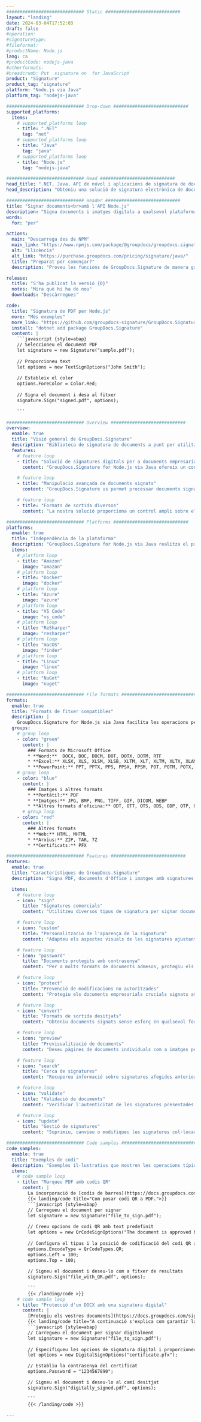 ```yaml
---
############################# Static ############################
layout: "landing"
date: 2024-03-04T17:52:03
draft: false
#operation: 
#signaturetype: 
#fileformat: 
#productName: Node.js
lang: ca
#productCode: nodejs-java
#otherformats: 
#breadcrumb: Put  signature on  for JavaScript
product: "Signature"
product_tag: "signature"
platform: "Node.js via Java"
platform_tag: "nodejs-java"

############################# Drop-down ############################
supported_platforms:
  items:
    # supported_platforms loop
    - title: ".NET"
      tag: "net"
    # supported_platforms loop
    - title: "Java"
      tag: "java"
    # supported_platforms loop
    - title: "Node.js"
      tag: "nodejs-java"

############################# Head ############################
head_title: ".NET, Java, API de núvol i aplicacions de signatura de documents en línia"
head_description: "Obteniu una solució de signatura electrònica de documents tot en un per a aplicacions .NET, Java i basades en núvol. Signeu formats de document habituals en línia mitjançant la funció d'arrossegar i deixar anar"

############################# Header ############################
title: "Signar documents<br>amb l'API Node.js"
description: "Signa documents i imatges digitals a qualsevol plataforma utilitzant les nostres API flexibles i solucions basades en aplicacions per a programadors i usuaris finals."
words:
  for: "per"

actions:
  main: "Descarrega des de NPM"
  main_link: "https://www.npmjs.com/package/@groupdocs/groupdocs.signature/"
  alt: "Llicència"
  alt_link: "https://purchase.groupdocs.com/pricing/signature/java/"
  title: "Preparat per començar?"
  description: "Proveu les funcions de GroupDocs.Signature de manera gratuïta o sol·liciteu una llicència"

release:
  title: "S'ha publicat la versió {0}"
  notes: "Mira què hi ha de nou"
  downloads: "Descàrregues"

code:
  title: "Signatura de PDF per Node.js"
  more: "Més exemples"
  more_link: "https://github.com/groupdocs-signature/GroupDocs.Signature-for-Node.js-via-Java/"
  install: "dotnet add package GroupDocs.Signature"
  content: |
    ```javascript {style=abap}   
    // Seleccioneu el document PDF
    let signature = new Signature("sample.pdf");
    
    // Proporcioneu text
    let options = new TextSignOptions("John Smith");
    
    // Estableix el color
    options.ForeColor = Color.Red;
    
    // Signa el document i desa al fitxer
    signature.Sign("signed.pdf", options);
    
    ```

############################# Overview ############################
overview:
  enable: true
  title: "Visió general de GroupDocs.Signature"
  description: "Biblioteca de signatura de documents a punt per utilitzar-se a les aplicacions Node.js"
  features:
    # feature loop
    - title: "Solució de signatures digitals per a documents empresarials amb Node.js"
      content: "GroupDocs.Signature for Node.js via Java ofereix un conjunt complet d'opcions de signatura digital per a documents PDF, Office i imatges. Hi ha text, codis de barres, imatges, certificats digitals i metadades disponibles. El processament de documents racionalitzat garanteix l'eficiència."

    # feature loop
    - title: "Manipulació avançada de documents signats"
      content: "GroupDocs.Signature us permet processar documents signats. Cerca i valida les signatures utilitzant diversos criteris. A més, extreu informació detallada del document o genereu imatges de vista prèvia de pàgines."

    # feature loop
    - title: "Formats de sortida diversos"
      content: "La nostra solució proporciona un control ampli sobre el format de sortida dels documents signats. Col·loqueu les signatures amb precisió a qualsevol pàgina i personalitzeu-ne l'aspecte. Deseu documents signats en nombrosos formats compatibles i, opcionalment, protegiu-los amb contrasenyes."

############################# Platforms ############################
platforms:
  enable: true
  title: "Independència de la plataforma"
  description: "GroupDocs.Signature for Node.js via Java realitza el processament de documents amb diversos sistemes operatius"
  items:
    # platform loop
    - title: "Amazon"
      image: "amazon"
    # platform loop
    - title: "Docker"
      image: "docker"
    # platform loop
    - title: "Azure"
      image: "azure"
    # platform loop
    - title: "VS Code"
      image: "vs_code"
    # platform loop
    - title: "ReSharper"
      image: "resharper"
    # platform loop
    - title: "macOS"
      image: "finder"
    # platform loop
    - title: "Linux"
      image: "linux"
    # platform loop
    - title: "NuGet"
      image: "nuget"

############################# File formats ############################
formats:
  enable: true
  title: "Formats de fitxer compatibles"
  description: |
    GroupDocs.Signature for Node.js via Java facilita les operacions per als [formats de fitxer populars](https://docs.groupdocs.com/signature/java/supported-document-formats/).
  groups:
    # group loop
    - color: "green"
      content: |
        ### Formats de Microsoft Office
        * **Word:**  DOCX, DOC, DOCM, DOT, DOTX, DOTM, RTF
        * **Excel:** XLSX, XLS, XLSM, XLSB, XLTM, XLT, XLTM, XLTX, XLAM, SXC, SpreadsheetML
        * **PowerPoint:** PPT, PPTX, PPS, PPSX, PPSM, POT, POTM, POTX, PPTM
    # group loop
    - color: "blue"
      content: |
        ### Imatges i altres formats
        * **Portàtil:** PDF
        * **Imatges:** JPG, BMP, PNG, TIFF, GIF, DICOM, WEBP
        * **Altres formats d'oficina:** ODT, OTT, OTS, ODS, ODP, OTP, ODG
      # group loop
    - color: "red"
      content: |
        ### Altres formats
        * **Web:** HTML, MHTML
        * **Arxius:** ZIP, TAR, 7Z
        * **Certificats:** PFX

############################# Features ############################
features:
  enable: true
  title: "Característiques de GroupDocs.Signature"
  description: "Signa PDF, documents d'Office i imatges amb signatures digitals"

  items:
    # feature loop
    - icon: "sign"
      title: "Signatures comercials"
      content: "Utilitzeu diversos tipus de signatura per signar documents. Col·loqueu signatures digitals amb precisió a qualsevol ubicació de la pàgina."

    # feature loop
    - icon: "custom"
      title: "Personalització de l'aparença de la signatura"
      content: "Adapteu els aspectes visuals de les signatures ajustant el color, el tipus de lletra, les vores, la rotació i més per aconseguir el resultat desitjat."

    # feature loop
    - icon: "password"
      title: "Documents protegits amb contrasenya"
      content: "Per a molts formats de documents admesos, protegiu els documents signats amb una contrasenya per a més seguretat."

    # feature loop
    - icon: "protect"
      title: "Prevenció de modificacions no autoritzades"
      content: "Protegiu els documents empresarials crucials signats amb certificats digitals d'alteracions no autoritzades."

    # feature loop
    - icon: "convert"
      title: "Formats de sortida desitjats"
      content: "Obteniu documents signats sense esforç en qualsevol format compatible. Converteix documents de MS Word a format PDF amb facilitat."

    # feature loop
    - icon: "preview"
      title: "Previsualització de documents"
      content: "Deseu pàgines de documents individuals com a imatges per a necessitats futures."

    # feature loop
    - icon: "search"
      title: "Cerca de signatures"
      content: "Recupereu informació sobre signatures afegides anteriorment als vostres documents."

    # feature loop
    - icon: "validate"
      title: "Validació de documents"
      content: "Verificar l'autenticitat de les signatures presentades en qualsevol document."

    # feature loop
    - icon: "update"
      title: "Gestió de signatures"
      content: "Suprimiu, canvieu o modifiqueu les signatures col·locades a qualsevol pàgina del document."

############################# Code samples ############################
code_samples:
  enable: true
  title: "Exemples de codi"
  description: "Exemples il·lustratius que mostren les operacions típiques de GroupDocs.Signature for Node.js via Java"
  items:
    # code sample loop
    - title: "Marqueu PDF amb codis QR"
      content: |
        La incorporació de [codis de barres](https://docs.groupdocs.com/signature/java/esign-document-with-qr-code-signature/) a pàgines específiques de documents PDF pot agilitzar els processos empresarials. Aquesta secció ofereix un exemple d'afegir un codi QR amb GroupDocs.Signature for Node.js via Java.
        {{< landing/code title="Com posar codi QR a PDF.">}}
        ```javascript {style=abap}
        // Carregueu el document per signar
        let signature = new Signature("file_to_sign.pdf");
        
        // Creeu opcions de codi QR amb text predefinit
        let options = new QrCodeSignOptions("The document is approved by John Smith");
        
        // Configura el tipus i la posició de codificació del codi QR a la pàgina
        options.EncodeType = QrCodeTypes.QR;
        options.Left = 100;
        options.Top = 100;
            
        // Signeu el document i deseu-lo com a fitxer de resultats
        signature.Sign("file_with_QR.pdf", options);
        
        ```
        {{< /landing/code >}}
    # code sample loop
    - title: "Protecció d'un DOCX amb una signatura digital"
      content: |
        [Protegiu els vostres documents](https://docs.groupdocs.com/signature/java/esign-document-with-digital-signature/) mitjançant signatures basades en certificats digitals. La signatura digital protegeix els documents empresarials contra els canvis de contingut.
        {{< landing/code title="A continuació s'explica com garantir la integritat del document.">}}
        ```javascript {style=abap}   
        // Carregueu el document per signar digitalment
        let signature = new Signature("file_to_sign.pdf");
        
        // Especifiqueu les opcions de signatura digital i proporcioneu el camí al fitxer de certificat
        let options = new DigitalSignOptions("certificate.pfx");

        // Establiu la contrasenya del certificat
        options.Password = "1234567890";

        // Signeu el document i deseu-lo al camí desitjat
        signature.Sign("digitally_signed.pdf", options);

        ```
        {{< /landing/code >}}

---
```

